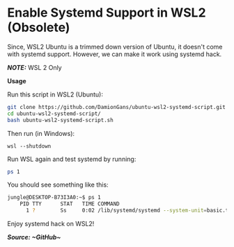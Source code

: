 # Enable Systemd Support in WSL2 (Obsolete)

Since, WSL2 Ubuntu is a trimmed down version of Ubuntu, it doesn't come with systemd support. However, we can make it work using systemd hack.

**_NOTE:_** WSL 2 Only

**Usage**

Run this script in WSL2 (Ubuntu):

```bash
git clone https://github.com/DamionGans/ubuntu-wsl2-systemd-script.git
cd ubuntu-wsl2-systemd-script/
bash ubuntu-wsl2-systemd-script.sh
```

Then run (in Windows):

```shell
wsl --shutdown
```

Run WSL again and test systemd by running:

```bash
ps 1
```

You should see something like this:

```bash
jungle@DESKTOP-B73I3A0:~$ ps 1
    PID TTY      STAT   TIME COMMAND
      1 ?        Ss     0:02 /lib/systemd/systemd --system-unit=basic.target
```

Enjoy systemd hack on WSL2!

**_Source: ~GitHub~_**

